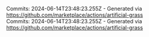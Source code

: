Commits: 2024-06-14T23:48:23.255Z - Generated via https://github.com/marketplace/actions/artificial-grass
<br>
Commits: 2024-06-14T23:48:23.255Z - Generated via https://github.com/marketplace/actions/artificial-grass
<br>
